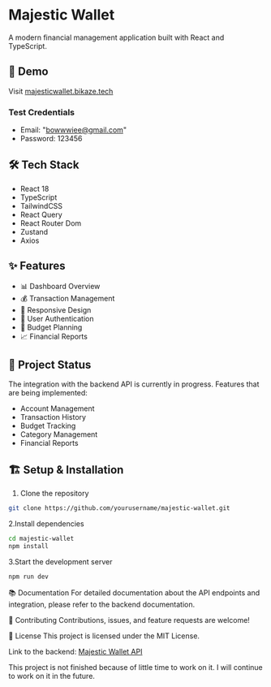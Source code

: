 # Majestic Wallet

A modern financial management application built with React and TypeScript.

## 🚀 Demo

Visit [majesticwallet.bikaze.tech](https://majesticwallet.bikaze.tech)

### Test Credentials

- Email: "<bowwwiee@gmail.com>"
- Password: 123456

## 🛠 Tech Stack

- React 18
- TypeScript
- TailwindCSS
- React Query
- React Router Dom
- Zustand
- Axios

## ✨ Features

- 📊 Dashboard Overview
- 💰 Transaction Management
- 📱 Responsive Design
- 🔐 User Authentication
- 💼 Budget Planning
- 📈 Financial Reports

## 🚧 Project Status

The integration with the backend API is currently in progress. Features that are being implemented:

- Account Management
- Transaction History
- Budget Tracking
- Category Management
- Financial Reports

## 🏗 Setup & Installation

1. Clone the repository

```bash
git clone https://github.com/yourusername/majestic-wallet.git
```

2.Install dependencies

```bash
cd majestic-wallet
npm install
```

3.Start the development server

```bash
npm run dev
```


📚 Documentation
For detailed documentation about the API endpoints and integration, please refer to the backend documentation.

🤝 Contributing
Contributions, issues, and feature requests are welcome!

📄 License
This project is licensed under the MIT License.

Link to the backend: [Majestic Wallet API](https://github.com/Bikaze/Taskforce_api)

This project is not finished because of little time to work on it. I will continue to work on it in the future.
